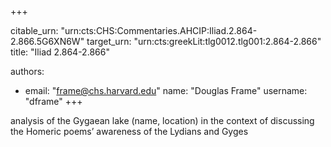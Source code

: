 +++


citable_urn: "urn:cts:CHS:Commentaries.AHCIP:Iliad.2.864-2.866.5G6XN6W"
target_urn: "urn:cts:greekLit:tlg0012.tlg001:2.864-2.866"
title: "Iliad 2.864-2.866"

authors:
- email: "frame@chs.harvard.edu"
  name: "Douglas Frame"
  username: "dframe"
+++

<p>analysis of the Gygaean lake (name, location) in the context of discussing the Homeric poems’ awareness of the Lydians and Gyges</p>